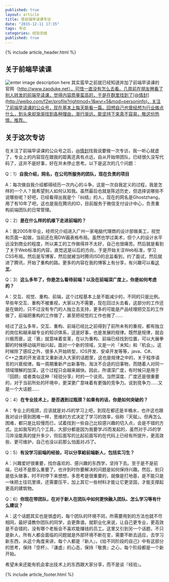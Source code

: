 ```yaml
---
published: true
layout: article
title: 答前端早读课专访
date: "2015-12-11 17:35"
tags: 专访
categories: 经验总结
published: true
---
```


{% include article_header.html %}

## 关于前端早读课

![enter image description here](http://www.zaoduke.net/static/images/getqrcode.jpg) 
其实蛮早之前就已经知道并加了前端早读课的官网（http://www.zaoduke.net），可惜一直没有怎么去看。几周前在朋友圈看了别人转发的前端早读课，觉得内容质量蛮高的，于是在群里找到了[@情封](http://weibo.com/f2er/profile?rightmod=1&wvr=5&mod=personinfo)，关注了前端早读课的公众号，现在基本上每天能看一篇。回想自己也曾经想为行业做点什么，到头来却渐渐找到各种理由，渐行渐远。能坚持下来真不容易，敬这份热情，推荐。

## 关于这次专访

在关注了前端早读课的公众号之后，[@情封](http://weibo.com/f2er/profile?rightmod=1&wvr=5&mod=personinfo)找我说要做一次专访，我一听心就虚了，专业上的内容现在跟我的距离还真有点远，自从开始带团队，已经很久没写代码了，这并不是好事，好在并未停止思考。以下是这次的几个问题：

Q：1）**自我介绍，网名，在公司所服务的团队，现在负责的项目**

A：每次做自我介绍都得经历一次内心的斗争，这是一次自我定义的过程，我是怎样的一个人？我希望别人如何认知我。虽然最后也就是陈述历史，但选择说哪些不说哪些呢？好吧，已经看得出我是个『纠结』的人，现在的网名是Ghostzhang，用了有10年了吧，这也是我在腾讯的ID，目前服务于微信支付设计中心，负责重构前端团队的日常管理。

Q：2）**是在什么样的机缘下走进前端的？**

A：我2005年毕业，经师兄介绍进入广州一家电脑代理商的设计部做美工，视觉和页面一起做，当前还在用DW画表格布局。虽然也学过美术，但个人的设计水平远没到商业的程度，所以美工的工作做得并不太好，自己也很痛苦。然后就是看到了关于Web标准的内容，直觉这是以后的方向，于是开始关注Web标准，学习CSS布局。然后是写博客，然后就被当时腾讯ISD的总监看到，约了面试，然后就进了腾讯，开始了重构的路。更多的内容在我的博客上有分享，有兴趣可以看[这里](http://blog.cssforest.org/categories/#个人经历)。

Q：3）**这么多年了，你是怎么看待前端？以及在前端深广度上，你是如何考虑的？**

A：交互、视觉、重构、前端，这个过程基本上是不能减少的，不同的只是比例。早些年交互、重构不被重视，大家以为不需要，现在回过头去看，这部分的工作还是在做的，只不过没有专门的人独立去支持，更多的可能是产品经理把交互的工作做了，前端把重构的工作做了，甚至把视觉的工作也做了……

经过了这么多年，交互、重构、前端已经比之前得到了前所未有的重视，都有独立的岗位和越来越专业的知识体系，这是好事，也是发展的规律。既然是规律，就会兴极而衰，这『衰』就意味着变革，在以为重构、前端已经找到位置，可以大展拳脚的时候移动端开始兴起，面对一个新的领域，又是一片『未知』和『机会』。这时候除了感叹之外，很多人开始转型，IOS开发、安卓开发等等，java、C#、C++之类的开发语言又重新进入大家的话题里，这也是规律之中的，关于程序语言的兴衰规律。每一周期重新产出新事物，淘汰不合适的旧事物，而随着人对同一领域理解的加深，这个过程只会越来越快。因此，所谓深广度，有时候只是用于『回顾』或者类似这种『经验分享』时的一个谈资。当然深度、广度还是很重要的，对于当前所处的环境中，更深更广意味着有更强的竞争力。说到竞争力……又是一个大话题……

Q：4）**在专业技术上，是否遇到过瓶颈？如果有的话，你是如何突破的？**

A：专业上的瓶颈，应该就是对JS的学习上吧，到现在都还是半桶水，也许这也跟我对设计感到困难一样，思维的方式决定了学习的效率，俗称『天赋』。但再怎么困难，都只是比较慢而已，试着找到一些自己比较感兴趣的切入点，会是不错的方式。比如我写的几个工具，大部分都是因为我要学JS而发起的，虽然对于JS的学习并没能真的提升多少，但后面写的比起前面写的在代码上已经有所提升，更高效些、更可维护，自己也没以前那么怕面对JS了。

Q：5）**有没学习前端的经验，可以分享給前端新人，包括实习生？**

A：兴趣爱好很重要，找你喜欢的、感兴趣的东西学，坚持下去。至于是不是前端，已经不是那么重要了。也许到时你要解决的问题是如何保持兴趣。然后，别只是低头做事，时不时停下来想想，多思考是很重要的，就像是打地基，是不能只是一味把土往坑里填，还需要压平，加上其它一些材料才能让它更坚固，才能支撑起更高的建筑物。

Q：6）**你现在带团队，在对于新人在团队中如何更快融入团队、怎么学习等有什么建议？**

A：这个话题其实也是很虚的，每个团队的环境不同，所需要用到的方法也就不尽相同，最好请教你团队的同学，会更靠谱。就职业化来说，让自己更专业，更高效是不会错的，没有哪个老板会不喜欢能赚钱的员工。这里又引到另一个话题，不只是新人，所有人都会面临的问题就是外部环境不断在变，需要不断去适应，去学习新东西，从这个角度来讲，每个人都是『新人』，《给不同阶段的自己》中有这部分的思考，保持『空杯』、『谦虚』的心态，保持『敬畏』之心，每个阶段都是一个新开始。

希望未来还能有机会拿出技术上的东西跟大家分享，而不是谈『经验』。

{% include article_footer.html %}

